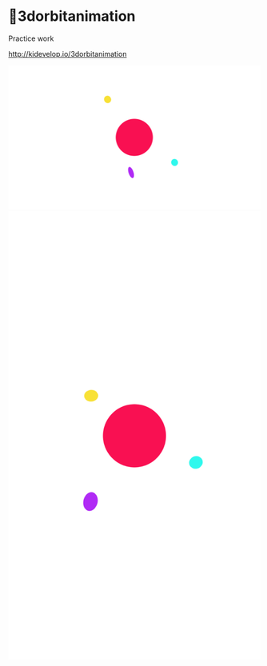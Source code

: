 # 🌠3dorbitanimation

Practice work

http://kidevelop.io/3dorbitanimation

![](https://github.com/hjh010501/3dorbitanimation/blob/master/scr1.png)
![](https://github.com/hjh010501/3dorbitanimation/blob/master/scr2.png)
